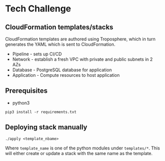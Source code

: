 # Tech Challenge

## CloudFormation templates/stacks

CloudFormation templates are authored using Troposphere, which in turn generates the YAML which is sent to CloudFormation.

* Pipeline - sets up CI/CD
* Network - establish a fresh VPC with private and public subnets in 2 AZs
* Database - PostgreSQL database for application
* Application - Compute resources to host application

## Prerequisites

* python3

```
pip3 install -r requirements.txt
```

## Deploying stack manually

```
./apply <template_nbame>
```

Where `template_name` is one of the python modules under `templates/*`. This will either create or update a stack with the same name as the template.
